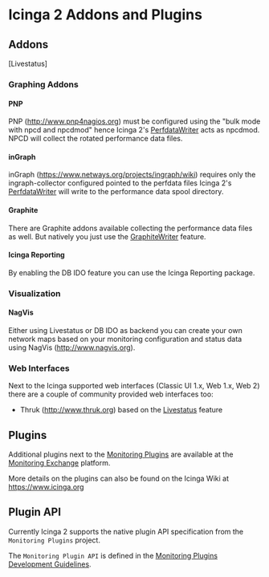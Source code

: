 # <a id="addons-plugins"></a> Icinga 2 Addons and Plugins

## <a id="addons"></a> Addons

[Livestatus]

### <a id="addons-graphing-reporting"></a> Graphing Addons

#### <a id="addons-graphing-pnp"></a> PNP

PNP (http://www.pnp4nagios.org) must be configured using the "bulk mode with npcd and npcdmod"
hence Icinga 2's [PerfdataWriter](#performance-data) acts as npcdmod. NPCD will collect
the rotated performance data files.

#### <a id="addons-graphing-pnp"></a> inGraph

inGraph (https://www.netways.org/projects/ingraph/wiki) requires only the ingraph-collector
configured pointed to the perfdata files Icinga 2's [PerfdataWriter](#performance-data) will
write to the performance data spool directory.

#### <a id="addons-graphing-pnp"></a> Graphite

There are Graphite addons available collecting the performance data files as well. But
natively you just use the [GraphiteWriter](#graphite-carbon-cache-writer) feature.

#### <a id="addons-reporting"></a> Icinga Reporting

By enabling the DB IDO feature you can use the Icinga Reporting package.


### <a id="addons-visualization"></a> Visualization

#### <a id="addons-visualization-nagvis"></a> NagVis

Either using Livestatus or DB IDO as backend you can create your own network maps
based on your monitoring configuration and status data using NagVis (http://www.nagvis.org).

### <a id="addons-web-interfaces"></a> Web Interfaces

Next to the Icinga supported web interfaces (Classic UI 1.x, Web 1.x, Web 2) there are a
couple of community provided web interfaces too:

* Thruk (http://www.thruk.org) based on the [Livestatus](#livestatus) feature


## <a id="plugins"></a> Plugins

Additional plugins next to the [Monitoring Plugins](https://www.monitoring-plugins.org)
are available at the [Monitoring Exchange](#https://www.monitoringexchange.org) platform.

More details on the plugins can also be found on the Icinga Wiki at https://www.icinga.org

## <a id="plugin-api"></a> Plugin API

Currently Icinga 2 supports the native plugin API specification from the `Monitoring Plugins`
project.

The `Monitoring Plugin API` is defined in the [Monitoring Plugins Development Guidelines](https://www.monitoring-plugins.org/doc/guidelines.html).
